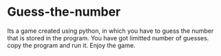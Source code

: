 # Guess-the-number
Its a game created using python, in which you have to guess the number that is stored in the program.
You have got limitted number of guesses.
copy the program and run it.
Enjoy the game.
